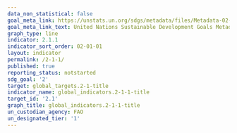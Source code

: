 ```yaml
---
data_non_statistical: false
goal_meta_link: https://unstats.un.org/sdgs/metadata/files/Metadata-02-01-01.pdf
goal_meta_link_text: United Nations Sustainable Development Goals Metadata (pdf 232kB)
graph_type: line
indicator: 2.1.1
indicator_sort_order: 02-01-01
layout: indicator
permalink: /2-1-1/
published: true
reporting_status: notstarted
sdg_goal: '2'
target: global_targets.2-1-title
indicator_name: global_indicators.2-1-1-title
target_id: '2.1'
graph_title: global_indicators.2-1-1-title
un_custodian_agency: FAO
un_designated_tier: '1'
---
```

